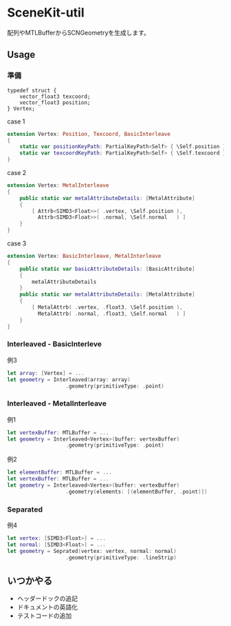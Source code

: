# SceneKit-util

配列やMTLBufferからSCNGeometryを生成します。

## Usage

### 準備

``` Metal
typedef struct {
    vector_float3 texcoord;
    vector_float3 position;
} Vertex;
```

case 1
``` Swift
extension Vertex: Position, Texcoord, BasicInterleave
{
    static var positionKeyPath: PartialKeyPath<Self> { \Self.position }
    static var texcoordKeyPath: PartialKeyPath<Self> { \Self.texcoord }
}
```

case 2
``` Swift
extension Vertex: MetalInterleave
{
    public static var metalAttributeDetails: [MetalAttribute]
    {
        [ Attrb<SIMD3<Float>>( .vertex, \Self.position ),
          Attrb<SIMD3<Float>>( .normal, \Self.normal   ) ]
    }
}
```

case 3
``` Swift
extension Vertex: BasicInterleave, MetalInterleave
{
    public static var basicAttributeDetails: [BasicAttribute]
    {
        metalAttributeDetails
    }
    public static var metalAttributeDetails: [MetalAttribute]
    {
        [ MetalAttrb( .vertex, .float3, \Self.position ),
          MetalAttrb( .normal, .float3, \Self.normal   ) ]
    }
}
```

### Interleaved - BasicInterleve

例3
``` Swift
let array: [Vertex] = ...
let geometry = Interleaved(array: array)
                   .geometry(primitiveType: .point)
```

### Interleaved - MetalInterleave

例1
``` Swift
let vertexBuffer: MTLBuffer = ...
let geometry = Interleaved<Vertex>(buffer: vertexBuffer)
                   .geometry(primitiveType: .point)
```

例2
``` Swift
let elementBuffer: MTLBuffer = ...
let vertexBuffer: MTLBuffer = ...
let geometry = Interleaved<Vertex>(buffer: vertexBuffer)
                   .geometry(elements: [(elementBuffer, .point)])
```

### Separated

例4
``` Swift
let vertex: [SIMD3<Float>] = ...
let normal: [SIMD3<Float>] = ...
let geometry = Seprated(vertex: vertex, normal: normal)
                   .geometry(primitiveType: .lineStrip)
```

## いつかやる

- ヘッダードックの追記
- ドキュメントの英語化
- テストコードの追加
